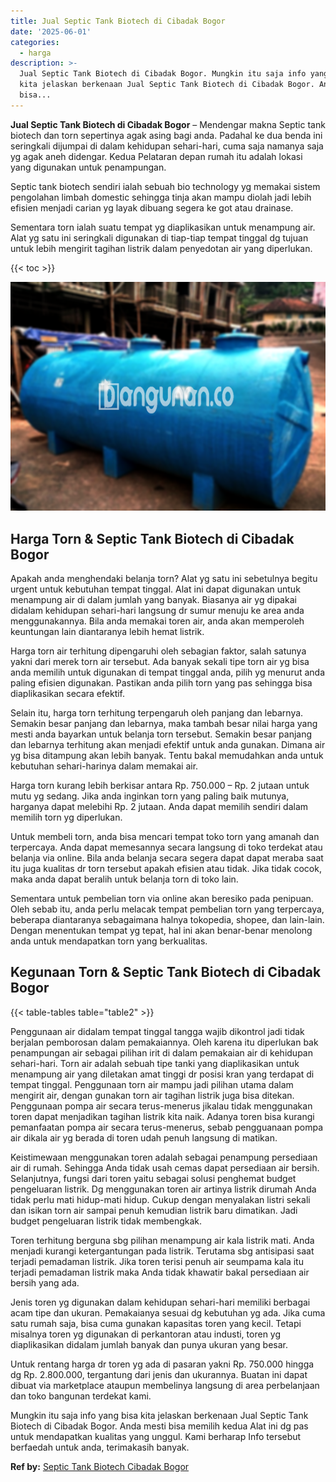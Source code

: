 ```yaml
---
title: Jual Septic Tank Biotech di Cibadak Bogor
date: '2025-06-01'
categories:
  - harga
description: >-
  Jual Septic Tank Biotech di Cibadak Bogor. Mungkin itu saja info yang bisa
  kita jelaskan berkenaan Jual Septic Tank Biotech di Cibadak Bogor. Anda mesti
  bisa...
---
```


**Jual Septic Tank Biotech di Cibadak Bogor** – Mendengar makna Septic tank biotech dan torn sepertinya agak asing bagi anda. Padahal ke dua benda ini seringkali dijumpai di dalam kehidupan sehari-hari, cuma saja namanya saja yg agak aneh didengar. Kedua Pelataran depan rumah itu adalah lokasi yang digunakan untuk penampungan.

Septic tank biotech sendiri ialah sebuah bio technology yg memakai sistem pengolahan limbah domestic sehingga tinja akan mampu diolah jadi lebih efisien menjadi carian yg layak dibuang segera ke got atau drainase.

Sementara torn ialah suatu tempat yg diaplikasikan untuk menampung air. Alat yg satu ini seringkali digunakan di tiap-tiap tempat tinggal dg tujuan untuk lebih mengirit tagihan listrik dalam penyedotan air yang diperlukan.

{{< toc >}}

![Jual Septic Tank Biotech di Cibadak Bogor](/images/jual-bio-septictank-31.png)

## Harga Torn & Septic Tank Biotech di Cibadak Bogor

Apakah anda menghendaki belanja torn? Alat yg satu ini sebetulnya begitu urgent untuk kebutuhan tempat tinggal. Alat ini dapat digunakan untuk menampung air di dalam jumlah yang banyak. Biasanya air yg dipakai didalam kehidupan sehari-hari langsung dr sumur menuju ke area anda menggunakannya. Bila anda memakai toren air, anda akan memperoleh keuntungan lain diantaranya lebih hemat listrik.

Harga torn air terhitung dipengaruhi oleh sebagian faktor, salah satunya yakni dari merek torn air tersebut. Ada banyak sekali tipe torn air yg bisa anda memilih untuk digunakan di tempat tinggal anda, pilih yg menurut anda paling efisien digunakan. Pastikan anda pilih torn yang pas sehingga bisa diaplikasikan secara efektif.

Selain itu, harga torn terhitung terpengaruh oleh panjang dan lebarnya. Semakin besar panjang dan lebarnya, maka tambah besar nilai harga yang mesti anda bayarkan untuk belanja torn tersebut. Semakin besar panjang dan lebarnya terhitung akan menjadi efektif untuk anda gunakan. Dimana air yg bisa ditampung akan lebih banyak. Tentu bakal memudahkan anda untuk kebutuhan sehari-harinya dalam memakai air.

Harga torn kurang lebih berkisar antara Rp. 750.000 – Rp. 2 jutaan untuk mutu yg sedang. Jika anda inginkan torn yang paling baik mutunya, harganya dapat melebihi Rp. 2 jutaan. Anda dapat memilih sendiri dalam memilih torn yg diperlukan.

Untuk membeli torn, anda bisa mencari tempat toko torn yang amanah dan terpercaya. Anda dapat memesannya secara langsung di toko terdekat atau belanja via online. Bila anda belanja secara segera dapat dapat meraba saat itu juga kualitas dr torn tersebut apakah efisien atau tidak. Jika tidak cocok, maka anda dapat beralih untuk belanja torn di toko lain.

Sementara untuk pembelian torn via online akan beresiko pada penipuan. Oleh sebab itu, anda perlu melacak tempat pembelian torn yang terpercaya, beberapa diantaranya sebagaimana halnya tokopedia, shopee, dan lain-lain. Dengan menentukan tempat yg tepat, hal ini akan benar-benar menolong anda untuk mendapatkan torn yang berkualitas.

## Kegunaan Torn & Septic Tank Biotech di Cibadak Bogor

{{< table-tables table="table2" >}}

Penggunaan air didalam tempat tinggal tangga wajib dikontrol jadi tidak berjalan pemborosan dalam pemakaiannya. Oleh karena itu diperlukan bak penampungan air sebagai pilihan irit di dalam pemakaian air di kehidupan sehari-hari. Torn air adalah sebuah tipe tanki yang diaplikasikan untuk menampung air yang diletakan amat tinggi dr posisi kran yang terdapat di tempat tinggal. Penggunaan torn air mampu jadi pilihan utama dalam mengirit air, dengan gunakan torn air tagihan listrik juga bisa ditekan. Penggunaan pompa air secara terus-menerus jikalau tidak menggunakan toren dapat menjadikan tagihan listrik kita naik. Adanya toren bisa kurangi pemanfaatan pompa air secara terus-menerus, sebab pengguanaan pompa air dikala air yg berada di toren udah penuh langsung di matikan.

Keistimewaan menggunakan toren adalah sebagai penampung persediaan air di rumah. Sehingga Anda tidak usah cemas dapat persediaan air bersih. Selanjutnya, fungsi dari toren yaitu sebagai solusi penghemat budget pengeluaran listrik. Dg menggunakan toren air artinya listrik dirumah Anda tidak perlu mati hidup-mati hidup. Cukup dengan menyalakan listri sekali dan isikan torn air sampai penuh kemudian listrik baru dimatikan. Jadi budget pengeluaran listrik tidak membengkak.

Toren terhitung berguna sbg pilihan menampung air kala listrik mati. Anda menjadi kurangi ketergantungan pada listrik. Terutama sbg antisipasi saat terjadi pemadaman listrik. Jika toren terisi penuh air seumpama kala itu terjadi pemadaman listrik maka Anda tidak khawatir bakal persediaan air bersih yang ada.

Jenis toren yg digunakan dalam kehidupan sehari-hari memiliki berbagai acam tipe dan ukuran. Pemakaianya sesuai dg kebutuhan yg ada. Jika cuma satu rumah saja, bisa cuma gunakan kapasitas toren yang kecil. Tetapi misalnya toren yg digunakan di perkantoran atau industi, toren yg diaplikasikan didalam jumlah banyak dan punya ukuran yang besar.

Untuk rentang harga dr toren yg ada di pasaran yakni Rp. 750.000 hingga dg Rp. 2.800.000, tergantung dari jenis dan ukurannya. Buatan ini dapat dibuat via marketplace ataupun membelinya langsung di area perbelanjaan dan toko bangunan terdekat kami.

Mungkin itu saja info yang bisa kita jelaskan berkenaan Jual Septic Tank Biotech di Cibadak Bogor. Anda mesti bisa memilih kedua Alat ini dg pas untuk mendapatkan kualitas yang unggul. Kami berharap Info tersebut berfaedah untuk anda, terimakasih banyak.

**Ref by:** [Septic Tank Biotech Cibadak Bogor](https://id.wikipedia.org/wiki/Septic)
